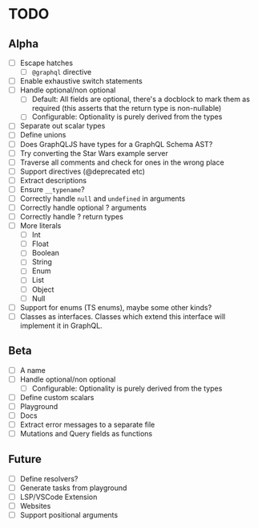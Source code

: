 # TODO

## Alpha
- [ ] Escape hatches
    - [ ] `@graphql` directive
- [ ] Enable exhaustive switch statements
- [ ] Handle optional/non optional
    - [ ] Default: All fields are optional, there's a docblock to mark them as required (this asserts that the return type is non-nullable)
    - [ ] Configurable: Optionality is purely derived from the types
- [ ] Separate out scalar types
- [ ] Define unions
- [ ] Does GraphQLJS have types for a GraphQL Schema AST?
- [ ] Try converting the Star Wars example server
- [ ] Traverse all comments and check for ones in the wrong place
- [ ] Support directives (@deprecated etc)
- [ ] Extract descriptions
- [ ] Ensure `__typename`?
- [ ] Correctly handle `null` and `undefined` in arguments
- [ ] Correctly handle optional ? arguments
- [ ] Correctly handle ? return types
- [ ] More literals
    - [ ] Int
    - [ ] Float
    - [ ] Boolean
    - [ ] String
    - [ ] Enum
    - [ ] List
    - [ ] Object
    - [ ] Null
- [ ] Support for enums (TS enums), maybe some other kinds?
- [ ] Classes as interfaces. Classes which extend this interface will implement it in GraphQL.

## Beta
- [ ] A name
- [ ] Handle optional/non optional
    - [ ] Configurable: Optionality is purely derived from the types
- [ ] Define custom scalars
- [ ] Playground
- [ ] Docs
- [ ] Extract error messages to a separate file
- [ ] Mutations and Query fields as functions

## Future
- [ ] Define resolvers?
- [ ] Generate tasks from playground
- [ ] LSP/VSCode Extension
- [ ] Websites
- [ ] Support positional arguments